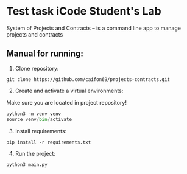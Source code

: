 # Test task iCode Student's Lab 

System of Projects and Contracts – is a command line app to manage projects and contracts

 ## Manual for running:
  1. Clone repository:  
   ```
   git clone https://github.com/caifon69/projects-contracts.git
   ```  
  2. Create and activate a virtual environments: 

Make sure you are located in project repository!    

   ```python
   python3 -m venv venv
   source venv/bin/activate
   ```
  3. Install requirements:
   ```
   pip install -r requirements.txt
   ```
  4. Run the project:
   ```python
   python3 main.py
   ```
